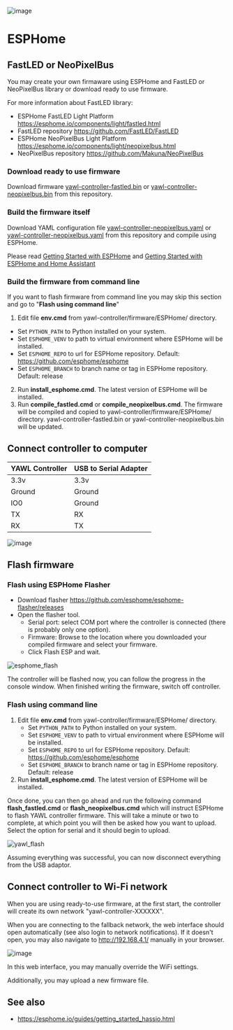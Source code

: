 ![image](https://user-images.githubusercontent.com/4923679/149402476-306efe19-1e98-4770-9b0e-16290bc4a205.png)

# ESPHome

## FastLED or NeoPixelBus
You may create your own firmaware using ESPHome and FastLED or NeoPixelBus library or download ready to use firmware.

For more information about FastLED library:
- ESPHome FastLED Light Platform https://esphome.io/components/light/fastled.html
- FastLED repository https://github.com/FastLED/FastLED
- ESPHome NeoPixelBus Light Platform https://esphome.io/components/light/neopixelbus.html
- NeoPixelBus repository https://github.com/Makuna/NeoPixelBus

### Download ready to use firmware

Download firmware [yawl-controller-fastled.bin](yawl-controller-fastled.bin) or  [yawl-controller-neopixelbus.bin](yawl-controller-neopixelbus.bin) from this repository.

### Build the firmware itself

Download YAML configuration file [yawl-controller-neopixelbus.yaml](yawl-controller-neopixelbus.yaml) or [yawl-controller-neopixelbus.yaml](yawl-controller-neopixelbus.yaml) from this repository and compile using ESPHome.

Please read [Getting Started with ESPHome](https://esphome.io/guides/getting_started_command_line.html) and [Getting Started with ESPHome and Home Assistant](https://esphome.io/guides/getting_started_hassio.html)

### Build the firmware from command line

If you want to flash firmware from command line you may skip this section and go to "**Flash using command line**"

 1) Edit file **env.cmd** from yawl-controller/firmware/ESPHome/ directory. 
   - Set `PYTHON_PATH` to Python installed on your system.
   - Set `ESPHOME_VENV` to path to virtual environment where ESPHome will be installed.
   - Set `ESPHOME_REPO` to url for ESPHome repository. Default: https://github.com/esphome/esphome
   - Set `ESPHOME_BRANCH` to branch name or tag in ESPHome repository. Default: release
 2) Run **install_esphome.cmd**. The latest version of ESPHome will be installed.
 3) Run **compile_fastled.cmd** or **compile_neopixelbus.cmd**. The firmware will be compiled and copied to yawl-controller/firmware/ESPHome/ directory. yawl-controller-fastled.bin or yawl-controller-neopixelbus.bin will be updated.  

## Connect controller to computer

| YAWL Controller |	USB to Serial Adapter|
|---|---|
| 3.3v	| 3.3v |
| Ground	| Ground |
| IO0	| Ground |
| TX	| RX |
| RX	| TX |

![image](https://user-images.githubusercontent.com/4923679/151598448-9379adaf-c874-475b-8140-79478fdc33ec.png)

## Flash firmware

### Flash using ESPHome Flasher

- Download flasher https://github.com/esphome/esphome-flasher/releases
 - Open the flasher tool.
   - Serial port: select COM port where the controller is connected (there is probably only one option).
   - Firmware: Browse to the location where you downloaded your compiled firmware and select your firmware.
   - Click Flash ESP and wait.

![esphome_flash](https://user-images.githubusercontent.com/4923679/151590660-6e98db55-7a78-4dfe-8a78-77da908318fc.gif)

The controller will be flashed now, you can follow the progress in the console window.
When finished writing the firmware, switch off controller.

### Flash using command line

1) Edit file **env.cmd** from yawl-controller/firmware/ESPHome/ directory. 
   - Set `PYTHON_PATH` to Python installed on your system.
   - Set `ESPHOME_VENV` to path to virtual environment where ESPHome will be installed.
   - Set `ESPHOME_REPO` to url for ESPHome repository. Default: https://github.com/esphome/esphome
   - Set `ESPHOME_BRANCH` to branch name or tag in ESPHome repository. Default: release
2) Run **install_esphome.cmd**. The latest version of ESPHome will be installed.

Once done, you can then go ahead and run the following command **flash_fastled.cmd** or **flash_neopixelbus.cmd** which will instruct ESPHome to flash YAWL controller firmware. This will take a minute or two to complete, at which point you will then be asked how you want to upload. Select the option for serial and it should begin to upload.

![yawl_flash](https://user-images.githubusercontent.com/4923679/151590128-faa4d04a-c57a-415d-8368-c978568b5062.gif)

Assuming everything was successful, you can now disconnect everything from the USB adaptor.

## Connect controller to Wi-Fi network

When you are using ready-to-use firmware, at the first start, the controller will create its own network "yawl-controller-XXXXXX". 

When you are connecting to the fallback network, the web interface should open automatically (see also login to network notifications). If it doesn't open, you may also navigate to http://192.168.4.1/ manually in your browser.

![image](https://user-images.githubusercontent.com/4923679/124567130-61863c00-de4c-11eb-86be-49ea9a270f94.png)

In this web interface, you may manually override the WiFi settings.

Additionally, you may upload a new firmware file.

## See also
 - https://esphome.io/guides/getting_started_hassio.html
